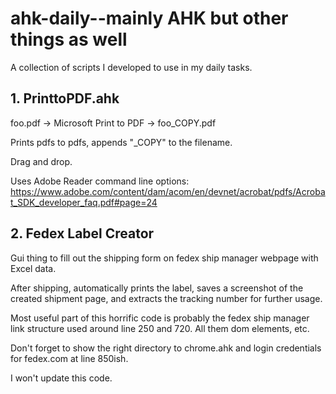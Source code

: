 # ahk-daily--mainly AHK but other things as well
A collection of scripts I developed to use in my daily tasks.

## 1. PrinttoPDF.ahk
foo.pdf -> Microsoft Print to PDF -> foo_COPY.pdf

Prints pdfs to pdfs, appends "\_COPY" to the filename.

Drag and drop.

Uses Adobe Reader command line options:
https://www.adobe.com/content/dam/acom/en/devnet/acrobat/pdfs/Acrobat_SDK_developer_faq.pdf#page=24

## 2. Fedex Label Creator
Gui thing to fill out the shipping form on fedex ship manager webpage with Excel data.

After shipping, automatically prints the label, saves a screenshot of the created shipment page, and extracts the tracking number for further usage.

Most useful part of this horrific code is probably the fedex ship manager link structure used around line 250 and 720. All them dom elements, etc.

Don't forget to show the right directory to chrome.ahk and login credentials for fedex.com at line 850ish.

I won't update this code.
